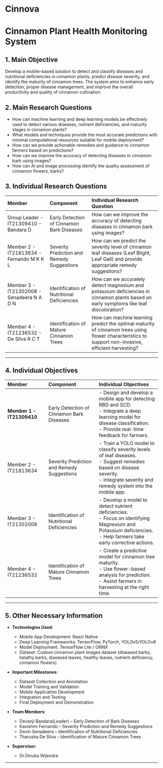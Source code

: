 # Cinnova
# Cinnamon Plant Health Monitoring System

## 1. Main Objective

Develop a mobile-based solution to detect and classify diseases and nutritional deficiencies in cinnamon plants, predict disease severity, and identify the maturity of cinnamon trees. The system aims to enhance early detection, proper disease management, and improve the overall productivity and quality of cinnamon cultivation.



## 2. Main Research Questions
- How can machine learning and deep learning models be effectively used to detect various diseases, nutrient deficiencies, and maturity stages in cinnamon plants?
- What models and techniques provide the most accurate predictions with minimal computational resources suitable for mobile deployment?
- How can we provide actionable remedies and guidance to cinnamon farmers based on predictions?
- How can we improve the accuracy of detecting diseases in cinnamon  bark using images?        
- How can AI and image processing identify the quality assessment of cinnamon flowers, barks?



## 3. Individual Research Questions

| Member               | Component                                | Individual Research Question |
| :-----               | :---------                               | :--------------------- |
| Group Leader - IT21309410 - Bandara D | Early Detection of Cinnamon Bark Diseases | How can we improve the accuracy of detecting diseases in cinnamon  bark using images?
| Member 2 - IT21813634 - Fernando M K K L | Severity Prediction and Remedy Suggestions | How can we predict the severity level of cinnamon leaf diseases (Leaf Blight, Leaf Gall) and provide appropriate remedy suggestions?           |
| Member 3   - IT21302008 - Senadeera N A D N | Identification of Nutritional Deficiencies | How can we accurately detect magnesium and potassium deficiencies in cinnamon plants based on early symptoms like leaf discoloration? |
| Member 4  - IT21236532 - De Silva R C T  | Identification of Mature Cinnamon Trees | How can machine learning predict the optimal maturity of cinnamon trees using flower characteristics to support non-invasive, efficient harvesting? |

---

## 4. Individual Objectives

| Member | Component | Individual Objectives |
| :----- | :--------- | :--------------------- |
| **Member 1 -IT21309410** | Early Detection of Cinnamon Bark Diseases | - Design and develop a mobile app for detecting RBD and SCD.<br>- Integrate a deep learning model for disease classification.<br>- Provide real-time feedback for farmers. |
| Member 2 -  IT21813634 | Severity Prediction and Remedy Suggestions | - Train a YOLO model to classify severity levels of leaf diseases.<br>- Suggest remedies based on disease severity.<br>- Integrate severity and remedy system into the mobile app. |
| Member 3 - IT21302008  | Identification of Nutritional Deficiencies | - Develop a model to detect nutrient deficiencies.<br>- Focus on identifying Magnesium and Potassium deficiencies.<br>- Help farmers take early corrective actions. |
| Member 4 - IT21236532 | Identification of Mature Cinnamon Trees | - Create a predictive model for cinnamon tree maturity.<br>- Use flower-based analysis for prediction.<br>- Assist farmers in harvesting at the right time. |

---

## 5. Other Necessary Information

- **Technologies Used**:
  - Mobile App Development: React Native
  - Deep Learning Frameworks: TensorFlow, PyTorch, YOLOv5/YOLOv8
  - Model Deployment: TensorFlow Lite / ONNX
  - Dataset: Custom cinnamon plant images dataset (diseased barks, helathy barks, diseased leaves, healthy leaves, nutrient deficiency, cinnamon flowers)

- **Important Milestones**:
  - Dataset Collection and Annotation 
  - Model Training and Validation 
  - Mobile Application Development 
  - Integration and Testing 
  - Final Deployment and Demonstration 

- **Team Members**:
  - Devanji Bandara(Leader) – Early Detection of Bark Diseases
  - Kavishmi Fernando – Severity Prediction and Remedy Suggestions
  - Devin Senadeera – Identification of Nutritional Deficiencies
  - Tharusha De Silva – Identification of Mature Cinnamon Trees

- **Supervisor**:
  - Dr.Dinuka Wijendra

---
